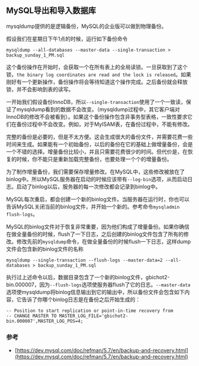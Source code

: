 ## MySQL导出和导入数据库

mysqldump提供的是逻辑备份，MySQL的企业版可以做到物理备份。

假设我们在星期日下午1点的时候，运行如下备份命令

```
mysqldump --all-databases --master-data --single-transaction > backup_sunday_1_PM.sql
```

这个备份操作在开始时，会获取一个在所有表上的全局读锁。一旦获取到了这个锁，`the binary log coordinates are read and the lock is released`。如果刚好有一个更新操作，备份操作将会等待知道这个操作完成。之后备份就会释放锁，并不会影响到表的读写。

一开始我们假设备份InnoDB，所以`--single-transaction`使用了一个一致读，保证了mysqldump看到的数据不会改变。（mysqldump过程中，其它客户端对InnoDB的修改不会被看到）。如果这个备份操作包含非事务型表格，一致性要求它们在备份过程中不会改变。例如，对于MyISAM表，在备份过程中，不能有修改。

完整的备份是必要的，但是不太方便。这会生成很大的备份文件，并需要花费一些时间来生成。如果能有一个初始备份，以后的备份在它的基础上做增量备份，会是一个不错的选择。增量备份比较小，并且只需要花费很少的时间。但代价是，在恢复的时候，你不能只是重新加载完整备份，也要处理一个个的增量备份。

为了制作增量备份，我们需要保存增量修改。在MySQL中，这些修改被放在了binlog中。所以MySQL服务器在启动的时候应该带有`--log-bin`选项，从而启动日志。启动了binlog以后，服务器的每一次修改都会记录到binlog中。

MySQL每次重启，都会创建一个新的binlog文件。当服务器在运行时，你也可以告诉MySQL关闭当前的binlog文件，并开始一个新的。参考命令`mysqladmin flush-logs`。

MySQL的binlog文件对于恢复非常重要，因为他们构成了增量备份。如果你确信在做全量备份的时候，flush了一下日志，之后创建的binlog文件包含了所有的修改。修改先前的`mysqldump`命令，在做全量备份的时候flush一下日志，这样dump文件会包含新的binlog文件的名称

```
mysqldump --single-transaction --flush-logs --master-data=2 --all-databases > backup_sunday_1_PM.sql
```

执行过上述命令以后，数据目录包含了一个新的binlog文件，gbichot2-bin.000007，因为`--flush-logs`选项使服务器flush了它的日志。`--master-data`选项使mysqldump将binlog信息输出到它的输出中，所以备份文件会包含如下内容，它告诉了你哪个binlog日志是在备份之后开始生成的：

```
-- Position to start replication or point-in-time recovery from
-- CHANGE MASTER TO MASTER_LOG_FILE='gbichot2-bin.000007',MASTER_LOG_POS=4;
```



### 参考

- [https://dev.mysql.com/doc/refman/5.7/en/backup-and-recovery.html](https://dev.mysql.com/doc/refman/5.7/en/backup-and-recovery.html)